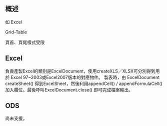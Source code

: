 ## 概述

如 Excel

Grid-Table

頁首、頁尾樣式受限


## Excel


負責產製Excel的類別是ExcelDocument，使用createXLS／XLSX可分別得到用於 Excel 97~2003或Excel2007版本的對應物件。
製表時，由 ExcelDocument createSheet() 得到ExcelSheet，然後利用appendCell() / appendFormulaCell() 加入欄位。最後呼叫ExcelDocument.close() 即可完成檔案輸出。



## ODS



尚未支援。